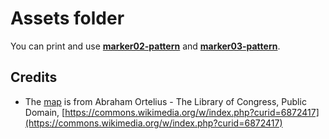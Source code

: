# Assets folder
You can print and use **[marker02-pattern](marker02-pattern.png)** and **[marker03-pattern](marker03-pattern.png)**.

## Credits
* The [map](world-map.jpg) is from Abraham Ortelius - The Library of Congress, Public Domain, [https://commons.wikimedia.org/w/index.php?curid=6872417](https://commons.wikimedia.org/w/index.php?curid=6872417)
